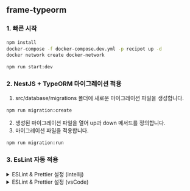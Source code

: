 ## frame-typeorm
### 1. 빠른 시작
```sh
npm install
docker-compose -f docker-compose.dev.yml -p recipot up -d
docker network create docker-network
```
```sh
npm run start:dev
```

### 2. NestJS + TypeORM 마이그레이션 적용
1. src/database/migrations 폴더에 새로운 마이그레이션 파일을 생성합니다.
```sh
npm run migration:create
```
2. 생성된 마이그레이션 파일을 열어 up과 down 메서드를 정의합니다. 
3. 마이그레이션 파일을 적용합니다.
```sh
npm run migration:run
```

### 3. EsLint 자동 적용
<details>
  <summary>ESLint & Prettier 설정 (intellij)</summary>
  <ol>
    ![EsLint_setting.png](images/EsLint_setting.png)
  <ol>
  </ol>
    ![Prettier_setting.png](images/Prettier_setting.png)
  </ol>
</details>
<details>
  <summary>ESLint & Prettier 설정 (vsCode)</summary>
  <ol>
  </ol>
</details>